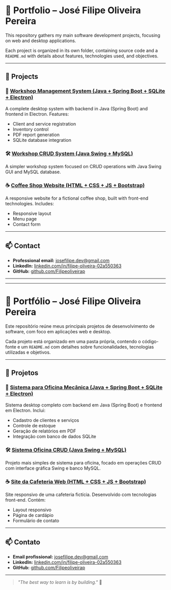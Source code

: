 # 💼 Portfolio – José Filipe Oliveira Pereira

This repository gathers my main software development projects, focusing on web and desktop applications.

Each project is organized in its own folder, containing source code and a `README.md` with details about features, technologies used, and objectives.

---

## 📁 Projects

### 🚗 [Workshop Management System (Java + Spring Boot + SQLite + Electron)](./sistema-oficina/)
A complete desktop system with backend in Java (Spring Boot) and frontend in Electron. Features:
- Client and service registration
- Inventory control
- PDF report generation
- SQLite database integration

### 🛠️ [Workshop CRUD System (Java Swing + MySQL)](./sistema-oficina-crud/)
A simpler workshop system focused on CRUD operations with Java Swing GUI and MySQL database.

### ☕ [Coffee Shop Website (HTML + CSS + JS + Bootstrap)](./cafeteria-web/)
A responsive website for a fictional coffee shop, built with front-end technologies. Includes:
- Responsive layout
- Menu page
- Contact form

---

## 📫 Contact

- **Professional email:** josefilipe.dev@gmail.com  
- **LinkedIn:** [linkedin.com/in/filipe-oliveira-02a550363](https://www.linkedin.com/in/filipe-oliveira-02a550363)  
- **GitHub:** [github.com/Filipeoliveirap](https://github.com/Filipeoliveirap)

---

---

# 💼 Portfólio – José Filipe Oliveira Pereira

Este repositório reúne meus principais projetos de desenvolvimento de software, com foco em aplicações web e desktop.

Cada projeto está organizado em uma pasta própria, contendo o código-fonte e um `README.md` com detalhes sobre funcionalidades, tecnologias utilizadas e objetivos.

---

## 📁 Projetos

### 🚗 [Sistema para Oficina Mecânica (Java + Spring Boot + SQLite + Electron)](./sistema-oficina/)
Sistema desktop completo com backend em Java (Spring Boot) e frontend em Electron. Inclui:
- Cadastro de clientes e serviços
- Controle de estoque
- Geração de relatórios em PDF
- Integração com banco de dados SQLite

### 🛠️ [Sistema Oficina CRUD (Java Swing + MySQL)](./sistema-oficina-crud/)
Projeto mais simples de sistema para oficina, focado em operações CRUD com interface gráfica Swing e banco MySQL.

### ☕ [Site da Cafeteria Web (HTML + CSS + JS + Bootstrap)](./cafeteria-web/)
Site responsivo de uma cafeteria fictícia. Desenvolvido com tecnologias front-end. Contém:
- Layout responsivo
- Página de cardápio
- Formulário de contato

---

## 📫 Contato

- **Email profissional:** josefilipe.dev@gmail.com  
- **LinkedIn:** [linkedin.com/in/filipe-oliveira-02a550363](https://www.linkedin.com/in/filipe-oliveira-02a550363)  
- **GitHub:** [github.com/Filipeoliveirap](https://github.com/Filipeoliveirap)

---

> _"The best way to learn is by building."_ 🚀
